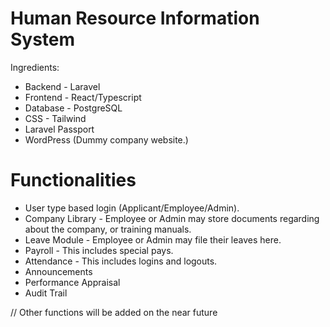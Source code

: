 # Human Resource Information System

Ingredients:

* Backend - Laravel
* Frontend - React/Typescript
* Database - PostgreSQL
* CSS - Tailwind
* Laravel Passport
* WordPress (Dummy company website.)

# Functionalities

* User type based login (Applicant/Employee/Admin).
* Company Library - Employee or Admin may store documents regarding about the company, or training manuals.
* Leave Module - Employee or Admin may file their leaves here.
* Payroll - This includes special pays.
* Attendance - This includes logins and logouts.
* Announcements
* Performance Appraisal
* Audit Trail

// Other functions will be added on the near future
